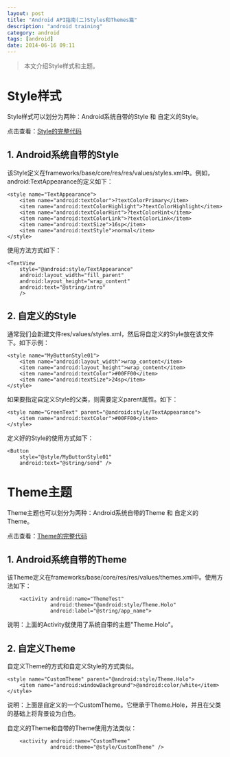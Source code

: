 ```yaml
---
layout: post
title: "Android API指南(二)Styles和Themes篇"
description: "android training"
category: android
tags: [android]
date: 2014-06-16 09:11
---
```



> 本文介绍Style样式和主题。


<a name="anchor1"></a>
# Style样式

Style样式可以划分为两种：Android系统自带的Style 和 自定义的Style。

点击查看：[Style的完整代码](TODO)


## 1. Android系统自带的Style

该Style定义在frameworks/base/core/res/res/values/styles.xml中。例如，android:TextAppearance的定义如下：

    <style name="TextAppearance">
        <item name="android:textColor">?textColorPrimary</item>
        <item name="android:textColorHighlight">?textColorHighlight</item>
        <item name="android:textColorHint">?textColorHint</item>
        <item name="android:textColorLink">?textColorLink</item>
        <item name="android:textSize">16sp</item>
        <item name="android:textStyle">normal</item>
    </style>


使用方法方式如下：

    <TextView
        style="@android:style/TextAppearance"
        android:layout_width="fill_parent"
        android:layout_height="wrap_content"
        android:text="@string/intro"
        />


## 2. 自定义的Style

通常我们会新建文件res/values/styles.xml，然后将自定义的Style放在该文件下。如下示例：

    <style name="MyButtonStyle01">
        <item name="android:layout_width">wrap_content</item>
        <item name="android:layout_height">wrap_content</item>
        <item name="android:textColor">#00FF00</item>
        <item name="android:textSize">24sp</item>
    </style>

如果要指定自定义Style的父类，则需要定义parent属性。如下：

    <style name="GreenText" parent="@android:style/TextAppearance">
        <item name="android:textColor">#00FF00</item>
    </style>


定义好的Style的使用方式如下：

    <Button
        style="@style/MyButtonStyle01"
        android:text="@string/send" />






<a name="anchor2"></a>
# Theme主题

Theme主题也可以划分为两种：Android系统自带的Theme 和 自定义的Theme。

点击查看：[Theme的完整代码](TODO)



## 1. Android系统自带的Theme

该Theme定义在frameworks/base/core/res/res/values/themes.xml中。使用方法如下：

        <activity android:name="ThemeTest"
                  android:theme="@android:style/Theme.Holo"
                  android:label="@string/app_name">

说明：上面的Activity就使用了系统自带的主题"Theme.Holo"。


## 2. 自定义Theme

自定义Theme的方式和自定义Style的方式类似。

    <style name="CustomTheme" parent="@android:style/Theme.Holo">
        <item name="android:windowBackground">@android:color/white</item>
    </style>

说明：上面是自定义的一个CustomTheme。它继承于Theme.Hole，并且在父类的基础上将背景设为白色。


自定义的Theme和自带的Theme使用方法类似：

        <activity android:name="CustomTheme"
                  android:theme="@style/CustomTheme" />



